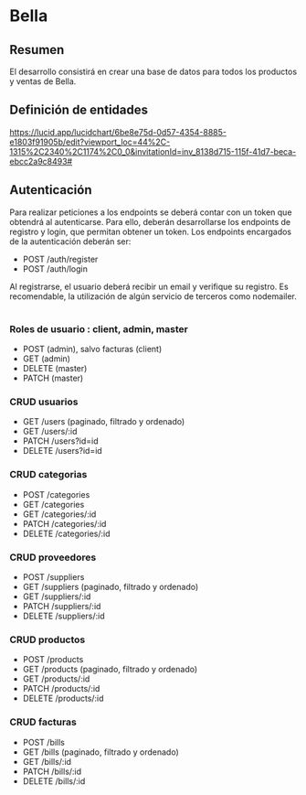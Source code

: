 # Bella

## Resumen

El desarrollo consistirá en crear una base de datos para todos los productos y ventas de Bella.

## Definición de entidades

https://lucid.app/lucidchart/6be8e75d-0d57-4354-8885-e1803f91905b/edit?viewport_loc=44%2C-1315%2C2340%2C1174%2C0_0&invitationId=inv_8138d715-115f-41d7-beca-ebcc2a9c8493#

## Autenticación

Para realizar peticiones a los endpoints se deberá contar con un token que obtendrá al autenticarse. Para ello, deberán desarrollarse los endpoints de registro y login, que permitan obtener un token. Los endpoints encargados de la autenticación deberán ser:

- POST /auth/register
- POST /auth/login

Al registrarse, el usuario deberá recibir un email y verifique su registro. Es recomendable, la utilización de algún servicio de terceros como nodemailer.

#

### Roles de usuario : client, admin, master

- POST (admin), salvo facturas (client)
- GET (admin)
- DELETE (master)
- PATCH (master)

### CRUD usuarios

- GET /users (paginado, filtrado y ordenado)
- GET /users/:id
- PATCH /users?id=id
- DELETE /users?id=id

### CRUD categorias

- POST /categories
- GET /categories
- GET /categories/:id
- PATCH /categories/:id
- DELETE /categories/:id

### CRUD proveedores

- POST /suppliers
- GET /suppliers (paginado, filtrado y ordenado)
- GET /suppliers/:id
- PATCH /suppliers/:id
- DELETE /suppliers/:id

### CRUD productos

- POST /products
- GET /products (paginado, filtrado y ordenado)
- GET /products/:id
- PATCH /products/:id
- DELETE /products/:id

### CRUD facturas

- POST /bills
- GET /bills (paginado, filtrado y ordenado)
- GET /bills/:id
- PATCH /bills/:id
- DELETE /bills/:id
